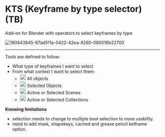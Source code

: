 # KTS (Keyframe by type selector) (TB)
Add-on for Blender with operators to select keyframes by type 

![180643845-87ad511a-0422-42ea-8260-080016b22700](https://github.com/Barrunterio/KTS-Keyframe-by-type/assets/165154706/a1044342-cec9-47d7-bd67-c3bf1ac49ed5)

_____

Tools are defined to follow:

* What type of keyframes I want to select
* From what context I want to select them:
    * <img width="20" height="20" src="https://github.com/Barrunterio/BRT-Images-for-reuse/assets/165154706/0d6ffc9a-1989-4018-afcc-4e4a938fdf61"> All objects
    * <img width="20" height="20" src="https://github.com/Barrunterio/BRT-Images-for-reuse/assets/165154706/511a55c6-41f4-41d5-979d-a1ce7952afc1"> Selected Objects
    * <img width="20" height="20" src="https://user-images.githubusercontent.com/84092569/157845752-23877f1e-d744-4621-bd00-5a55ed2e9830.png"> Active or Selected Scenes
    * <img width="20" height="20" src="https://github.com/Barrunterio/BRT-Images-for-reuse/assets/165154706/fa2a7ede-e9e0-436e-b3c2-cf2275fc4799"> Active or Selected Collections


**Knowing limitations**
- selection needs to change to multiple bool selection to more usability.
- need to add mask, shapekeys, cached and grease pencil ketframe option.


